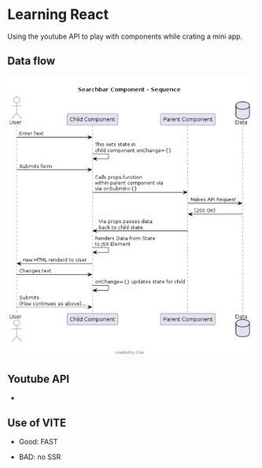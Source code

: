 # Learning React
Using the youtube API to play with components while crating a mini app. 

## Data flow
<img src="UML\searchbar-sequence.png">

## Youtube API
- 

## Use of VITE
- Good: FAST 

 - BAD: no SSR
